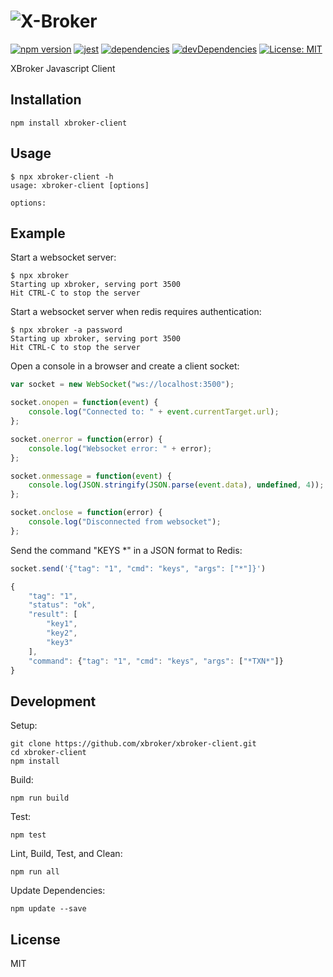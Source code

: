 ![X-Broker](http://xbroker.github.io/xbroker/xbroker.svg)
=====
[![npm version](https://badge.fury.io/js/xbroker-client.svg)](https://badge.fury.io/js/xbroker-client)
[![jest](https://img.shields.io/badge/tested_with-jest-brightgreen.svg)](https://facebook.github.io/jest/)
[![dependencies](https://img.shields.io/david/xbroker/xbroker-client.svg)](https://david-dm.org/xbroker/xbroker-client)
[![devDependencies](https://img.shields.io/david/dev/xbroker/xbroker-client.svg)](https://david-dm.org/xbroker/xbroker-client?type=dev)
[![License: MIT](https://img.shields.io/badge/license-MIT-blue.svg)](https://opensource.org/licenses/MIT)

XBroker Javascript Client

Installation
------------

```shell
npm install xbroker-client
```

Usage
-----

```shell
$ npx xbroker-client -h
usage: xbroker-client [options]

options:
```

Example
-------

Start a websocket server:

```shell
$ npx xbroker
Starting up xbroker, serving port 3500
Hit CTRL-C to stop the server
```

Start a websocket server when redis requires authentication:

```shell
$ npx xbroker -a password
Starting up xbroker, serving port 3500
Hit CTRL-C to stop the server
```

Open a console in a browser and create a client socket:

```js
var socket = new WebSocket("ws://localhost:3500");

socket.onopen = function(event) {
    console.log("Connected to: " + event.currentTarget.url);
};

socket.onerror = function(error) {
    console.log("Websocket error: " + error);
};

socket.onmessage = function(event) {
    console.log(JSON.stringify(JSON.parse(event.data), undefined, 4));
};

socket.onclose = function(error) {
    console.log("Disconnected from websocket");
};
```

Send the command "KEYS *" in a JSON format to Redis:

```js
socket.send('{"tag": "1", "cmd": "keys", "args": ["*"]}')

{
    "tag": "1",
    "status": "ok",
    "result": [
        "key1",
        "key2",
        "key3"
    ],
    "command": {"tag": "1", "cmd": "keys", "args": ["*TXN*"]}
}
```
Development
-----------

Setup:

```shell
git clone https://github.com/xbroker/xbroker-client.git
cd xbroker-client
npm install
```

Build:
```shell
npm run build
```

Test:
```shell
npm test
```

Lint, Build, Test, and Clean:
```shell
npm run all
```

Update Dependencies:
```shell
npm update --save
```

License
-------

MIT

